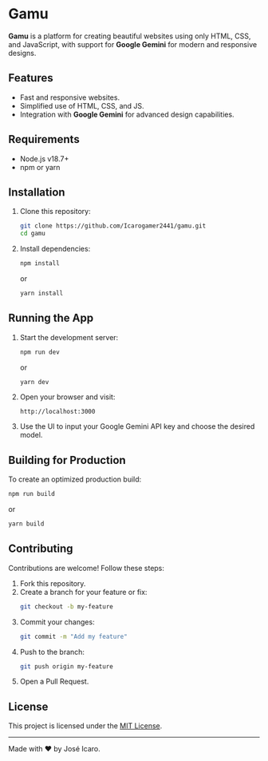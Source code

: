 # Gamu

**Gamu** is a platform for creating beautiful websites using only HTML, CSS, and JavaScript, with support for **Google Gemini** for modern and responsive designs.

## Features

- Fast and responsive websites.
- Simplified use of HTML, CSS, and JS.
- Integration with **Google Gemini** for advanced design capabilities.

## Requirements

- Node.js v18.7+  
- npm or yarn  

## Installation

1. Clone this repository:  
   ```bash
   git clone https://github.com/Icarogamer2441/gamu.git
   cd gamu
   ```

2. Install dependencies:  
   ```bash
   npm install
   ```
   or  
   ```bash
   yarn install
   ```

## Running the App

1. Start the development server:  
   ```bash
   npm run dev
   ```
   or  
   ```bash
   yarn dev
   ```

2. Open your browser and visit:  
   ```
   http://localhost:3000
   ```

3. Use the UI to input your Google Gemini API key and choose the desired model.

## Building for Production

To create an optimized production build:  
```bash
npm run build
```
or  
```bash
yarn build
```

## Contributing

Contributions are welcome! Follow these steps:  

1. Fork this repository.  
2. Create a branch for your feature or fix:  
   ```bash
   git checkout -b my-feature
   ```  
3. Commit your changes:  
   ```bash
   git commit -m "Add my feature"
   ```  
4. Push to the branch:  
   ```bash
   git push origin my-feature
   ```  
5. Open a Pull Request.

## License

This project is licensed under the [MIT License](LICENSE).

---
Made with ❤️ by José Icaro.